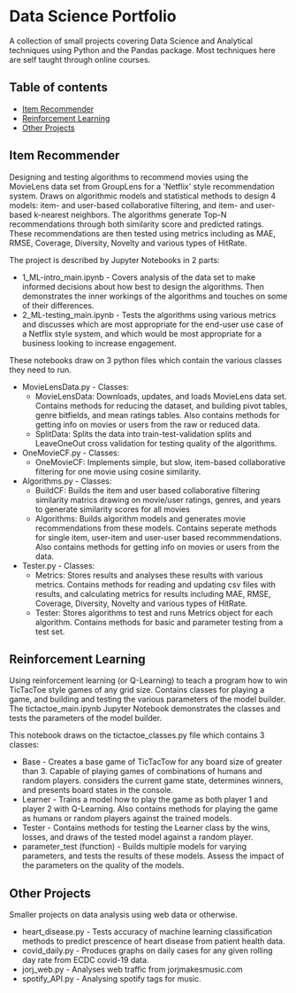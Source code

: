 # Data Science Portfolio

A collection of small projects covering Data Science and Analytical techniques using Python and the Pandas package. Most techniques here are self taught through online courses.

## Table of contents
- [Item Recommender](#item-recommender)
- [Reinforcement Learning](#reinforcement-learning)
- [Other Projects](#other-projects)

## Item Recommender
Designing and testing algorithms to recommend movies using the MovieLens data set from GroupLens for a 'Netflix' style recommendation system. Draws on algorithmic models and statistical methods to design 4 models: item- and user-based collaborative filtering, and item- and user-based k-nearest neighbors. The algorithms generate Top-N recommendations through both similarity score and predicted ratings. These recommendations are then tested using metrics including as MAE, RMSE, Coverage, Diversity, Novelty and various types of HitRate.

The project is described by Jupyter Notebooks in 2 parts: 
- 1_ML-intro_main.ipynb - Covers analysis of the data set to make informed decisions about how best to design the algorithms. Then demonstrates the inner workings of the algorithms and touches on some of their differences.
- 2_ML-testing_main.ipynb - Tests the algorithms using various metrics and discusses which are most appropriate for the end-user use case of a Netflix style system, and which would be most appropriate for a business looking to increase engagement.

These notebooks draw on 3 python files which contain the various classes they need to run.
- MovieLensData.py - Classes: 
	- MovieLensData: Downloads, updates, and loads MovieLens data set. Contains methods for reducing the dataset, and building pivot tables, genre bitfields, and mean ratings tables. Also contains methods for getting info on movies or users from the raw or reduced data.
	- SplitData: Splits the data into train-test-validation splits and LeaveOneOut cross validation for testing quality of the algorithms.
- OneMovieCF.py - Classes:
	- OneMovieCF: Implements simple, but slow, item-based collaborative filtering for one movie using cosine similarity.
- Algorithms.py - Classes: 
	- BuildCF: Builds the item and user based collaborative filtering similarity matrics drawing on movie/user ratings, genres, and years to generate similarity scores for all movies
	- Algorithms: Builds algorithm models and generates movie recommendations from these models. Contains seperate methods for single item, user-item and user-user based recommmendations. Also contains methods for getting info on movies or users from the data.
- Tester.py - Classes:
	- Metrics: Stores results and analyses these results with various metrics. Contains methods for reading and updating csv files with results, and calculating metrics for results including MAE, RMSE, Coverage, Diversity, Novelty and various types of HitRate.
	- Tester: Stores algorithms to test and runs Metrics object for each algorithm. Contains methods for basic and parameter testing from a test set.

	
## Reinforcement Learning
Using reinforcement learning (or Q-Learning) to teach a program how to win TicTacToe style games of any grid size. Contains classes for playing a game, and building and testing the various parameters of the model builder. The tictactoe_main.ipynb Jupyter Notebook demonstrates the classes and tests the parameters of the model builder.

This notebook draws on the tictactoe_classes.py file which contains 3 classes:
- Base - Creates a base game of TicTacTow for any board size of greater than 3. Capable of playing games of combinations of humans and random players. considers the current game state, determines winners, and presents board states in the console.
- Learner - Trains a model how to play the game as both player 1 and player 2 with Q-Learning. Also contains methods for playing the game as humans or random players against the trained models.
- Tester - Contains methods for testing the Learner class by the wins, losses, and draws of the tested model against a random player. 
- parameter_test (function) - Builds multiple models for varying parameters, and tests the results of these models. Assess the impact of the parameters on the quality of the models.
	
## Other Projects
Smaller projects on data analysis using web data or otherwise.

- heart_disease.py - Tests accuracy of machine learning classification methods to predict prescence of heart disease from patient health data.
- covid_daily.py - Produces graphs on daily cases for any given rolling day rate from ECDC covid-19 data.
- jorj_web.py - Analyses web traffic from jorjmakesmusic.com
- spotify_API.py - Analysing spotify tags for music.